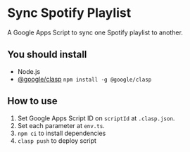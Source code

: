 # Sync Spotify Playlist

A Google Apps Script to sync one Spotify playlist to another.

## You should install
- Node.js
- [@google/clasp](https://www.npmjs.com/package/@google/clasp) `npm install -g @google/clasp`

## How to use
1. Set Google Apps Script ID on `scriptId` at `.clasp.json`.
2. Set each parameter at `env.ts`.
3. `npm ci` to install dependencies
4. `clasp push` to deploy script
